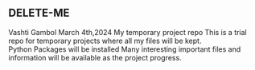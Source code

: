 ## DELETE-ME
Vashti Gambol
March 4th,2024
My temporary project repo
This is a trial repo for temporary projects where all my files will be kept.  
Python Packages will be installed Many interesting 
important files and information will be available as the project progress.
